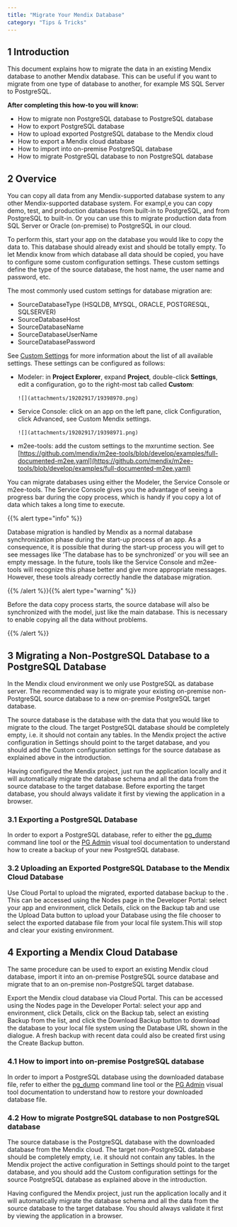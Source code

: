 ```yaml
---
title: "Migrate Your Mendix Database"
category: "Tips & Tricks"
---
```


## 1 Introduction

This document explains how to migrate the data in an existing Mendix database to another Mendix database. This can be useful if you want to migrate from one type of database to another, for example MS SQL Server to PostgreSQL.

**After completing this how-to you will know:**

*   How to migrate non PostgreSQL database to PostgreSQL database
*   How to export PostgreSQL database
*   How to upload exported PostgreSQL database to the Mendix cloud
*   How to export a Mendix cloud database
*   How to import into on-premise PostgreSQL database
*   How to migrate PostgreSQL database to non PostgreSQL database

## 2 Overvice

You can copy all data from any Mendix-supported database system to any other Mendix-supported database system. For exampl,e you can copy demo, test, and production databases from built-in to PostgreSQL, and from PostgreSQL to built-in. Or you can use this to migrate production data from SQL Server or Oracle (on-premise) to PostgreSQL in our cloud.

To perform this, start your app on the database you would like to copy the data to. This database should already exist and should be totally empty. To let Mendix know from which database all data should be copied, you have to configure some custom configuration settings. These custom settings define the type of the source database, the host name, the user name and password, etc.

The most commonly used custom settings for database migration are:

*   SourceDatabaseType (HSQLDB, MYSQL, ORACLE, POSTGRESQL, SQLSERVER)
*   SourceDatabaseHost
*   SourceDatabaseName
*   SourceDatabaseUserName
*   SourceDatabasePassword

See [Custom Settings](../refguide/customization) for more information about the list of all available settings. These settings can be configured as follows:

*   Modeler: in **Project Explorer**, expand **Project**, double-click **Settings**, edit a configuration, go to the right-most tab called **Custom**:

		![](attachments/19202917/19398970.png) 

*   Service Console: click on an app on the left pane, click Configuration, click Advanced, see Custom Mendix settings.

		![](attachments/19202917/19398971.png) 

*   m2ee-tools: add the custom settings to the mxruntime section. See [https://github.com/mendix/m2ee-tools/blob/develop/examples/full-documented-m2ee.yaml](https://github.com/mendix/m2ee-tools/blob/develop/examples/full-documented-m2ee.yaml)

You can migrate databases using either the Modeler, the Service Console or m2ee-tools. The Service Console gives you the advantage of seeing a progress bar during the copy process, which is handy if you copy a lot of data which takes a long time to execute.

{{% alert type="info" %}}

Database migration is handled by Mendix as a normal database synchronization phase during the start-up process of an app. As a consequence, it is possible that during the start-up process you will get to see messages like ‘The database has to be synchronized’ or you will see an empty message. In the future, tools like the Service Console and m2ee-tools will recognize this phase better and give more appropriate messages. However, these tools already correctly handle the database migration.

{{% /alert %}}{{% alert type="warning" %}}

Before the data copy process starts, the source database will also be synchronized with the model, just like the main database. This is necessary to enable copying all the data without problems.

{{% /alert %}}

## 3 Migrating a Non-PostgreSQL Database to a PostgreSQL Database

In the Mendix cloud environment we only use PostgreSQL as database server. The recommended way is to migrate your existing on-premise non-PostgreSQL source database to a new on-premise PostgreSQL target database. 

The source database is the database with the data that you would like to migrate to the cloud. The target PostgreSQL database should be completely empty, i.e. it should not contain any tables. In the Mendix project the active configuration in Settings should point to the target database, and you should add the Custom configuration settings for the source database as explained above in the introduction.

Having configured the Mendix project, just run the application locally and it will automatically migrate the database schema and all the data from the source database to the target database. Before exporting the target database, you should always validate it first by viewing the application in a browser. 

### 3.1 Exporting a PostgreSQL Database

In order to export a PostgreSQL database, refer to either the [pg_dump](https://www.postgresql.org/docs/9.5/static/backup-dump.html) command line tool or the [PG Admin](https://www.pgadmin.org/docs/1.22/backup.html) visual tool documentation to understand how to create a backup of your new PostgreSQL database.

### 3.2 Uploading an Exported PostgreSQL Database to the Mendix Cloud Database

Use Cloud Portal to upload the migrated, exported database backup to the . This can be accessed using the Nodes page in the Developer Portal: select your app and environment, click Details, click on the Backup tab and use the Upload Data button to upload your Database using the file chooser to select the exported database file from your local file system.This will stop and clear your existing environment.

## 4 Exporting a Mendix Cloud Database

The same procedure can be used to export an existing Mendix cloud database, import it into an on-premise PostgreSQL source database and migrate that to an on-premise non-PostgreSQL target database.

Export the Mendix cloud database via Cloud Portal. This can be accessed using the Nodes page in the Developer Portal: select your app and environment, click Details, click on the Backup tab, select an existing Backup from the list, and click the Download Backup button to download the database to your local file system using the Database URL shown in the dialogue. A fresh backup with recent data could also be created first using the Create Backup button.

### 4.1 How to import into on-premise PostgreSQL database

In order to import a PostgreSQL database using the downloaded database file, refer to either the [pg_dump](https://www.postgresql.org/docs/9.5/static/backup-dump.html) command line tool or the [PG Admin](https://www.pgadmin.org/docs/1.22/restore.html) visual tool documentation to understand how to restore your downloaded database file.

### 4.2 How to migrate PostgreSQL database to non PostgreSQL database

The source database is the PostgreSQL database with the downloaded database from the Mendix cloud. The target non-PostgreSQL database should be completely empty, i.e. it should not contain any tables. In the Mendix project the active configuration in Settings should point to the target database, and you should add the Custom configuration settings for the source PostgreSQL database as explained above in the introduction.

Having configured the Mendix project, just run the application locally and it will automatically migrate the database schema and all the data from the source database to the target database. You should always validate it first by viewing the application in a browser.
